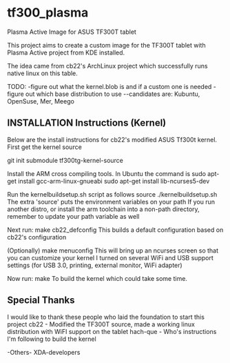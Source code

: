 tf300_plasma
============

Plasma Active Image for ASUS TF300T tablet

This project aims to create a custom image for the TF300T tablet with Plasma Active project from KDE installed.

The idea came from cb22's ArchLinux project which successfully runs native linux on this table.

TODO:
-figure out what the kernel.blob is and if a custom one is needed
-figure out which base distribution to use
--candidates are: Kubuntu, OpenSuse, Mer, Meego

<h2> INSTALLATION Instructions (Kernel) </h2>

Below are the install instructions for cb22's modified ASUS Tf300t kernel.
First get the kernel source

git init submodule tf300tg-kernel-source

Install the ARM cross compiling tools. 
In Ubuntu the command is
sudo apt-get install gcc-arm-linux-gnueabi
sudo apt-get install lib-ncurses5-dev

Run the kernelbuildsetup.sh script as follows
source ./kernelbuildsetup.sh
The extra 'source' puts the environment variables on your path
If you run another distro, or install the arm toolchain into a non-path directory, remember to update your path variable as well

Next run:
make cb22_defconfig
This builds a default configuration based on cb22's configuration

(Optionally)
make menuconfig
This will bring up an ncurses screen so that you can customize your kernel
I turned on several WiFi and USB support settings (for USB 3.0, printing, external monitor, WiFi adapter)

Now run:
make
To build the kernel which could take some time.

<h2> Special Thanks </h2>
I would like to thank these people who laid the foundation to start this project
cb22 - Modified the TF300T source, made a working linux distribution with WiFI support on the tablet
hach-que - Who's instructions I'm following to build the kernel

-Others-
XDA-developers
